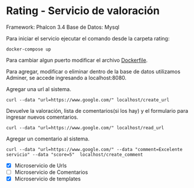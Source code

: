 # Rating - Servicio de valoración

Framework: Phalcon 3.4
Base de Datos: Mysql

Para iniciar el servicio ejecutar el comando desde la carpeta rating:
```
docker-compose up
```
Para cambiar algun puerto modificar el archivo [Dockerfile](docker-compose.yml).

Para agregar, modificar o eliminar dentro de la base de datos utilizamos Adminer,
se accede ingresando a localhost:8080.


Agregar una url al sistema.
```
curl --data "url=https://www.google.com/" localhost/create_url
```

Devuelve la valoración, lista de comentarios(si los hay) y el formulario para ingresar nuevos comentarios.
```
curl --data "url=https://www.google.com/" localhost/read_url
```

Agregar un comentario al sistema.
```
curl --data "url=https://www.google.com/" --data "comment=Excelente servicio" --data "score=5"  localhost/create_comment
```

- [x] Microservicio de Urls
- [ ] Microservicio de Comentarios
- [x] Microservicio de templates